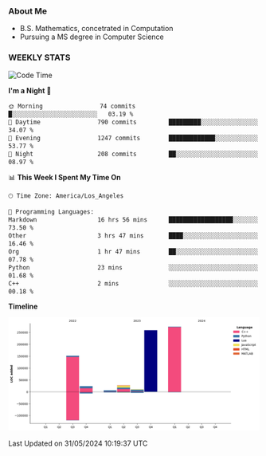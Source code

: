### About Me

- B.S. Mathematics, concetrated in Computation
- Pursuing a MS degree in Computer Science


### WEEKLY STATS
<!--START_SECTION:waka-->
![Code Time](http://img.shields.io/badge/Code%20Time-113%20hrs%2026%20mins-blue)

**I'm a Night 🦉** 

```text
🌞 Morning                74 commits          █░░░░░░░░░░░░░░░░░░░░░░░░   03.19 % 
🌆 Daytime                790 commits         █████████░░░░░░░░░░░░░░░░   34.07 % 
🌃 Evening                1247 commits        █████████████░░░░░░░░░░░░   53.77 % 
🌙 Night                  208 commits         ██░░░░░░░░░░░░░░░░░░░░░░░   08.97 % 
```


📊 **This Week I Spent My Time On** 

```text
🕑︎ Time Zone: America/Los_Angeles

💬 Programming Languages: 
Markdown                 16 hrs 56 mins      ██████████████████░░░░░░░   73.50 % 
Other                    3 hrs 47 mins       ████░░░░░░░░░░░░░░░░░░░░░   16.46 % 
Org                      1 hr 47 mins        ██░░░░░░░░░░░░░░░░░░░░░░░   07.78 % 
Python                   23 mins             ░░░░░░░░░░░░░░░░░░░░░░░░░   01.68 % 
C++                      2 mins              ░░░░░░░░░░░░░░░░░░░░░░░░░   00.18 % 
```

**Timeline**

![Lines of Code chart](https://raw.githubusercontent.com/nickocruzm/nickocruzm/main/assets/bar_graph.png)


 Last Updated on 31/05/2024 10:19:37 UTC
<!--END_SECTION:waka-->
